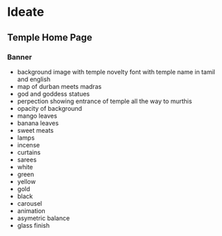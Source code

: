 # Ideate

## Temple Home Page

### Banner

- background image with temple novelty font with temple name in tamil and english
- map of durban meets madras
- god and goddess statues
- perpection showing entrance of temple all the way to murthis
- opacity of background
- mango leaves
- banana leaves
- sweet meats
- lamps
- incense
- curtains
- sarees
- white 
- green
- yellow
- gold
- black
- carousel
- animation
- asymetric balance
- glass finish